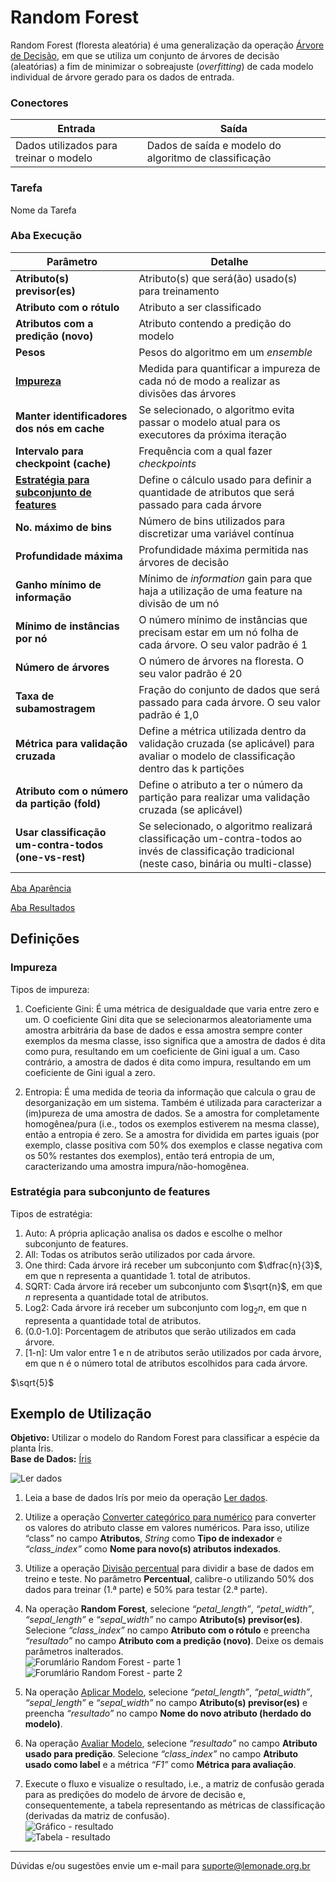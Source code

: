 # Random Forest

Random Forest (floresta aleatória) é uma generalização da operação [Árvore de Decisão][1], em que se utiliza um conjunto de árvores de decisão (aleatórias) a fim de minimizar o sobreajuste (*overfitting*) de cada modelo individual de árvore gerado para os dados de entrada.

### Conectores
| Entrada | Saída |
| --- | --- |
| Dados utilizados para treinar o modelo | Dados de saída e modelo do algoritmo de classificação |

### Tarefa
Nome da Tarefa

### Aba Execução
| Parâmetro | Detalhe |
| --- | --- |
| **Atributo(s) previsor(es)** | Atributo(s) que será(ão) usado(s) para treinamento |
| **Atributo com o rótulo** | Atributo a ser classificado |
| **Atributos com a predição (novo)** | Atributo contendo a predição do modelo |
| **Pesos** | Pesos do algoritmo em um *ensemble* |
| **[Impureza]** | Medida para quantificar a impureza de cada nó de modo a realizar as divisões das árvores |
| **Manter identificadores dos nós em cache** | Se selecionado, o algoritmo evita passar o modelo atual para os executores da próxima iteração |
| **Intervalo para checkpoint (cache)** | Frequência com a qual fazer *checkpoints* |
| **[Estratégia para subconjunto de features]** | Define o cálculo usado para definir a quantidade de atributos que será passado para cada árvore |
| **No. máximo de bins** | Número de bins utilizados para discretizar uma variável contínua |
| **Profundidade máxima** | Profundidade máxima permitida nas árvores de decisão |
| **Ganho mínimo de informação** | Mínimo de *information* gain para que haja a utilização de uma feature na divisão de um nó |
| **Mínimo de instâncias por nó** | O número mínimo de instâncias que precisam estar em um nó folha de cada árvore. O seu valor padrão é 1 |
| **Número de árvores** | O número de árvores na floresta. O seu valor padrão é 20 |
| **Taxa de subamostragem** | Fração do conjunto de dados que será passado para cada árvore. O seu valor padrão é 1,0 |
| **Métrica para validação cruzada** | Define a métrica utilizada dentro da validação cruzada (se aplicável) para avaliar o modelo de classificação dentro das k partições |
| **Atributo com o número da partição (fold)** | Define o atributo a ter o número da partição para realizar uma validação cruzada (se aplicável) |
| **Usar classificação um-contra-todos (one-vs-rest)** | Se selecionado, o algoritmo realizará classificação um-contra-todos ao invés de classificação tradicional (neste caso, binária ou multi-classe) |

[Aba Aparência][2]

[Aba Resultados][3] 

## Definições
### Impureza
Tipos de impureza:

1. Coeficiente Gini: É uma métrica de desigualdade que varia entre zero e um. O coeficiente Gini dita que se selecionarmos aleatoriamente uma amostra arbitrária da base de dados e essa amostra sempre conter exemplos da mesma classe, isso significa que a amostra de dados é dita como pura, resultando em um coeficiente de Gini igual a um. Caso contrário, a amostra de dados é dita como impura, resultando em um coeficiente de Gini igual a zero.

2. Entropia: É uma medida de teoria da informação que calcula o grau de desorganização em um sistema. Também é utilizada para caracterizar a (im)pureza de uma amostra de dados. Se a amostra for completamente homogênea/pura (i.e., todos os exemplos estiverem na mesma classe), então a entropia é zero. Se a amostra for dividida em partes iguais (por exemplo, classe positiva com 50% dos exemplos e classe negativa com os 50% restantes dos exemplos), então terá entropia de um, caracterizando uma amostra impura/não-homogênea.

### Estratégia para subconjunto de features
Tipos de estratégia:

1. Auto: A própria aplicação analisa os dados e escolhe o melhor subconjunto de features.
2. All: Todas os atributos serão utilizados por cada árvore.
3. One third: Cada árvore irá receber um subconjunto com $\dfrac{n}{3}$, em que n representa a quantidade 1. total de atributos.
4. SQRT: Cada árvore irá receber um subconjunto com $\sqrt{n}$, em que $n$ representa a quantidade total de atributos.
5. Log2: Cada árvore irá receber um subconjunto com $\log_{2}n$, em que n representa a quantidade total de atributos.    
6. (0.0-1.0]: Porcentagem de atributos que serão utilizados em cada árvore.
7. [1-n]: Um valor entre 1 e n de atributos serão utilizados por cada árvore, em que n é o número total de atributos escolhidos para cada árvore.

$\sqrt{5}$

## Exemplo de Utilização
**Objetivo:** Utilizar o modelo do Random Forest para classificar a espécie da planta Íris.\
**Base de Dados:** [Íris][4]

![Ler dados](/img/spark/aprendizado_de_maquina/classificacao_random_forest/image2.png)

1. Leia a base de dados Irís por meio da operação [Ler dados][5].

2. Utilize a operação [Converter categórico para numérico][6] para converter os valores do atributo classe em valores numéricos. Para isso, utilize “class” no campo **Atributos**, *String* como **Tipo de indexador** e *“class_index”* como **Nome para novo(s) atributos indexados**.

3. Utilize a operação [Divisão percentual][7] para dividir a base de dados em treino e teste. No parâmetro **Percentual**, calibre-o utilizando 50% dos dados para treinar (1.ª parte) e 50% para testar (2.ª parte).

4. Na operação **Random Forest**, selecione *“petal_length”*, *“petal_width”*, *“sepal_length”* e *“sepal_width”* no campo **Atributo(s) previsor(es)**. Selecione *“class_index”* no campo **Atributo com o rótulo** e preencha *“resultado”* no campo **Atributo com a predição (novo)**. Deixe os demais parâmetros inalterados.\
![Forumlário Random Forest - parte 1](/img/spark/aprendizado_de_maquina/classificacao_random_forest/image6.png)
![Forumlário Random Forest - parte 2](/img/spark/aprendizado_de_maquina/classificacao_random_forest/image5.png)

5. Na operação [Aplicar Modelo][8], selecione *“petal_length”*, *“petal_width”*, *“sepal_length”* e *“sepal_width”* no campo **Atributo(s) previsor(es)** e preencha *“resultado”* no campo **Nome do novo atributo (herdado do modelo)**. 

6. Na operação [Avaliar Modelo][9], selecione *“resultado”* no campo **Atributo usado para predição**. Selecione *“class_index”* no campo **Atributo usado como label** e a métrica *“F1”* como **Métrica para avaliação**. 

7. Execute o fluxo e visualize o resultado, i.e., a matriz de confusão gerada para as predições do modelo de árvore de decisão e, consequentemente, a tabela representando as métricas de classificação (derivadas da matriz de confusão).\
![Gráfico - resultado](/img/spark/aprendizado_de_maquina/classificacao_random_forest/image4.png)\
![Tabela - resultado](/img/spark/aprendizado_de_maquina/classificacao_random_forest/image3.png)


---
Dúvidas e/ou sugestões envie um e-mail para suporte@lemonade.org.br

[Impureza]: #impureza
[Estratégia para subconjunto de features]: #estrategia-para-subconjunto-de-features
[1]: /pt-br/
[2]: /pt-br/
[3]: /pt-br/
[4]: /pt-br/
[5]: /pt-br/
[6]: /pt-br/
[7]: /pt-br/
[8]: /pt-br/
[9]: /pt-br/